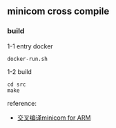## minicom cross compile

### build

1-1 entry docker
```
docker-run.sh
```

1-2 build
```
cd src
make
```

reference: 
* [交叉编译minicom for ARM][1]

[1]:https://blog.csdn.net/hanglinux/article/details/51479948

